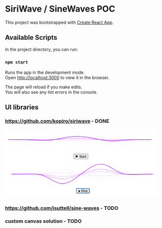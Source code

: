 # SiriWave / SineWaves POC

This project was bootstrapped with [Create React App](https://github.com/facebook/create-react-app).

## Available Scripts

In the project directory, you can run:

### `npm start`

Runs the app in the development mode.\
Open [http://localhost:3000](http://localhost:3000) to view it in the browser.

The page will reload if you make edits.\
You will also see any lint errors in the console.

## UI libraries

### https://github.com/kopiro/siriwave - DONE

![plot](./docs/siriwave/idle.png)
![plot](./docs/siriwave/recording.png)

### https://github.com/isuttell/sine-waves - TODO

### custom canvas solution - TODO